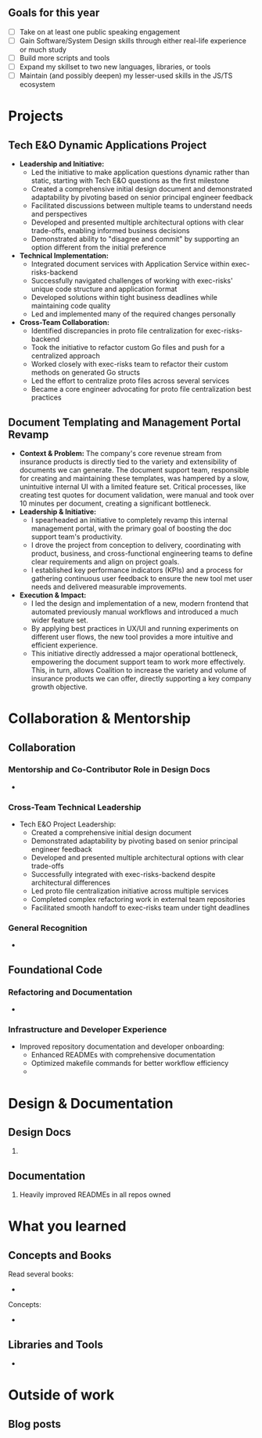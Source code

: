 ## **Goals for this year**

- [ ] Take on at least one public speaking engagement
- [ ] Gain Software/System Design skills through either real-life experience or
      much study
- [ ] Build more scripts and tools
- [ ] Expand my skillset to two new languages, libraries, or tools
- [ ] Maintain (and possibly deepen) my lesser-used skills in the JS/TS
      ecosystem

# **Projects**

## Tech E&O Dynamic Applications Project

- **Leadership and Initiative:**
  - Led the initiative to make application questions dynamic rather than static,
    starting with Tech E&O questions as the first milestone
  - Created a comprehensive initial design document and demonstrated
    adaptability by pivoting based on senior principal engineer feedback
  - Facilitated discussions between multiple teams to understand needs and
    perspectives
  - Developed and presented multiple architectural options with clear
    trade-offs, enabling informed business decisions
  - Demonstrated ability to "disagree and commit" by supporting an option
    different from the initial preference
- **Technical Implementation:**
  - Integrated document services with Application Service within
    exec-risks-backend
  - Successfully navigated challenges of working with exec-risks' unique code
    structure and application format
  - Developed solutions within tight business deadlines while maintaining code
    quality
  - Led and implemented many of the required changes personally
- **Cross-Team Collaboration:**
  - Identified discrepancies in proto file centralization for exec-risks-backend
  - Took the initiative to refactor custom Go files and push for a centralized
    approach
  - Worked closely with exec-risks team to refactor their custom methods on
    generated Go structs
  - Led the effort to centralize proto files across several services
  - Became a core engineer advocating for proto file centralization best
    practices

## Document Templating and Management Portal Revamp

- **Context & Problem:** The company's core revenue stream from insurance
  products is directly tied to the variety and extensibility of documents we can
  generate. The document support team, responsible for creating and maintaining
  these templates, was hampered by a slow, unintuitive internal UI with a
  limited feature set. Critical processes, like creating test quotes for
  document validation, were manual and took over 10 minutes per document,
  creating a significant bottleneck.
- **Leadership & Initiative:**
  - I spearheaded an initiative to completely revamp this internal management
    portal, with the primary goal of boosting the doc support team's
    productivity.
  - I drove the project from conception to delivery, coordinating with product,
    business, and cross-functional engineering teams to define clear
    requirements and align on project goals.
  - I established key performance indicators (KPIs) and a process for gathering
    continuous user feedback to ensure the new tool met user needs and delivered
    measurable improvements.
- **Execution & Impact:**
  - I led the design and implementation of a new, modern frontend that automated
    previously manual workflows and introduced a much wider feature set.
  - By applying best practices in UX/UI and running experiments on different
    user flows, the new tool provides a more intuitive and efficient experience.
  - This initiative directly addressed a major operational bottleneck,
    empowering the document support team to work more effectively. This, in
    turn, allows Coalition to increase the variety and volume of insurance
    products we can offer, directly supporting a key company growth objective.

# **Collaboration & Mentorship**

## **Collaboration**

###

### **Mentorship and Co-Contributor Role in Design Docs**

-

### Cross-Team Technical Leadership

- Tech E&O Project Leadership:
  - Created a comprehensive initial design document
  - Demonstrated adaptability by pivoting based on senior principal engineer
    feedback
  - Developed and presented multiple architectural options with clear trade-offs
  - Successfully integrated with exec-risks-backend despite architectural
    differences
  - Led proto file centralization initiative across multiple services
  - Completed complex refactoring work in external team repositories
  - Facilitated smooth handoff to exec-risks team under tight deadlines

###

### **General Recognition**

-

###

## Foundational Code

### **Refactoring and Documentation**

-

### Infrastructure and Developer Experience

- Improved repository documentation and developer onboarding:
  - Enhanced READMEs with comprehensive documentation
  - Optimized makefile commands for better workflow efficiency
  -

# **Design & Documentation**

## Design Docs

1.

## Documentation

1. Heavily improved READMEs in all repos owned

# **What you learned**

## Concepts and Books

Read several books:

-

Concepts:

-

## Libraries and Tools

-

# **Outside of work**

## Blog posts
